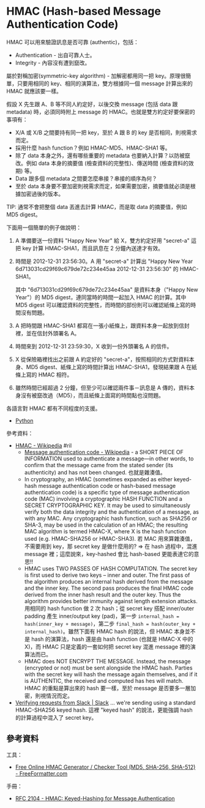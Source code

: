 # HMAC (Hash-based Message Authentication Code)

HMAC 可以用來驗證訊息是否可靠 (authentic)，包括：

  - Authentication - 出自可靠人士。
  - Integrity - 內容沒有遭到竄改。

屬於對稱加密(symmetric-key algorithm) - 加解密都用同一把 key。原理很簡單，只要用相同的 key、相同的演算法，雙方根據同一個 message 計算出來的 HMAC 就應該要一樣。

假設 X 先生跟 A、B 等不同人約定好，以後交換 message (包括 data 跟 metadata) 時，必須同時附上 message 的 HMAC。也就是雙方約定好要保密的事項有：

  - X/A 或 X/B 之間要持有同一把 key，至於 A 跟 B 的 key 是否相同，則視需求而定。
  - 採用什麼 hash function？例如 HMAC-MD5、HMAC-SHA1 等。
  - 除了 data 本身之外，還有哪些重要的 metadata 也要納入計算？以防被竄改。例如 data 本身的摘要值 (檢查資料的完整性)、傳送時間 (檢查資料的效期) 等。
  - Data 跟多個 metadata 之間要怎麼串接？串接的順序為何？
  - 至於 data 本身要不要加密則視需求而定，如果需要加密，摘要值就必須是根據加密過後的版本。

TIP: 通常不會把整個 data 丟進去計算 HMAC，而是取 data 的摘要值，例如 MD5 digest。

下面用一個簡單的例子做說明：

 1. A 準備要送一份資料 "Happy New Year" 給 X，雙方約定好用 "secret-a" 這把 key 計算 HMAC-SHA1，而且訊息在 2 分鐘內送達才有效。
 2. 時間是 2012-12-31 23:56:30。A 用 "secret-a" 計算出 "Happy New Year 6d713031cd29f69c679de72c234e45aa 2012-12-31 23:56:30" 的 HMAC-SHA1。

    其中 "6d713031cd29f69c679de72c234e45aa" 是資料本身（"Happy New Year"）的 MD5 digest，連同當時的時間一起加入 HMAC 的計算。其中 MD5 digest 可以確認資料的完整性，而時間的部份則可以確認紙條上寫的時間沒有問題。

 3. A 把時間跟 HMAC-SHA1 都寫在一張小紙條上，跟資料本身一起放到信封裡，並在信封外頭署名 A。
 4. 時間來到 2012-12-31 23:59:30，X 收到一份外頭署名 A 的信件。
 5. X 從保險箱裡找出之前跟 A 約定好的 "secret-a"，按照相同的方式對資料本身、MD5 digest、紙條上寫的時間計算出 HMAC-SHA1，發現結果跟 A 在紙條上寫的 HMAC 相符。
 6. 雖然時間已經超過 2 分鐘，但至少可以確認兩件事－訊息是 A 傳的，資料本身沒有被竄改過（MD5），而且紙條上面寫的時間點也沒問題。

各語言對 HMAC 都有不同程度的支援。

  - [Python](python-hmac.md)

參考資料：

  - [HMAC \- Wikipedia](https://en.wikipedia.org/wiki/HMAC) #ril
      - [Message authentication code \- Wikipedia](https://en.wikipedia.org/wiki/Message_authentication_code) - a SHORT PIECE OF INFORMATION used to authenticate a message—in other words, to confirm that the message came from the stated sender (its authenticity) and has not been changed. 也就是雜湊值。
      - In cryptography, an HMAC (sometimes expanded as either keyed-hash message authentication code or hash-based message authentication code) is a specific type of message authentication code (MAC) involving a cryptographic HASH FUNCTION and a SECRET CRYPTOGRAPHIC KEY. It may be used to simultaneously verify both the data integrity and the authentication of a message, as with any MAC. Any cryptographic hash function, such as SHA256 or SHA-3, may be used in the calculation of an HMAC; the resulting MAC algorithm is termed HMAC-X, where X is the hash function used (e.g. HMAC-SHA256 or HMAC-SHA3). 若 MAC 用來算雜湊值，不需要用到 key，那 secret key 是做什麼用的? => 在 hash 過程中，混進 message 裡；這麼說來，key-hashed 會比 hash-based 更能表達它的意思!!
     - HMAC uses TWO PASSES OF HASH COMPUTATION. The secret key is first used to derive two keys – inner and outer. The first pass of the algorithm produces an internal hash derived from the message and the inner key. The second pass produces the final HMAC code derived from the inner hash result and the outer key. Thus the algorithm provides better immunity against length extension attacks. 用相同的 hash function 做 2 次 hash；從 secret key 搭配 inner/outer padding 產生 inner/output key (pad)，第一步 `internal_hash = hash(inner_key + message)`，第二步 `final_hash = hash(outer_key + internal_hash)`。雖然下面有 HMAC hash 的說法，但 HMAC 本身並不是 hash 的演算法，hash 還是由 hash function (也就是 HMAC-X 中的 X)，而 HMAC 只是定義的一套如何把 secret key 混進 message 裡的演算法而已。
     - HMAC does NOT ENCRYPT THE MESSAGE. Instead, the message (encrypted or not) must be sent alongside the HMAC hash. Parties with the secret key will hash the message again themselves, and if it is AUTHENTIC, the received and computed has hes will match. HMAC 的重點是算出來的 hash 要一樣，至於 message 是否要多一層加密，則視情況而定。
  - [Verifying requests from Slack \| Slack](https://api.slack.com/docs/verifying-requests-from-slack) ... we're sending using a standard HMAC-SHA256 keyed hash. 這裡 "keyed hash" 的說法，更能強調 hash 的計算過程中混入了 secret key。

## 參考資料

工具：

  - [Free Online HMAC Generator / Checker Tool (MD5, SHA-256, SHA-512) - FreeFormatter.com](https://www.freeformatter.com/hmac-generator.html)

手冊：

  - [RFC 2104 - HMAC: Keyed-Hashing for Message Authentication](https://tools.ietf.org/html/rfc2104.html)